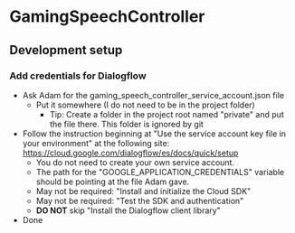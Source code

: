 # GamingSpeechController

## Development setup

### Add credentials for Dialogflow
* Ask Adam for the gaming_speech_controller_service_account.json file
  * Put it somewhere (I do not need to be in the project folder)
    * Tip: Create a folder in the project root named "private" and put the file there. This folder is ignored by git
* Follow the instruction beginning at "Use the service account key file in your environment" at the following site: https://cloud.google.com/dialogflow/es/docs/quick/setup
  * You do not need to create your own service account.
  * The path for the "GOOGLE_APPLICATION_CREDENTIALS" variable should be pointing at the file Adam gave.
  * May not be required: "Install and initialize the Cloud SDK"
  * May not be required: "Test the SDK and authentication"
  * **DO NOT** skip "Install the Dialogflow client library"
* Done
